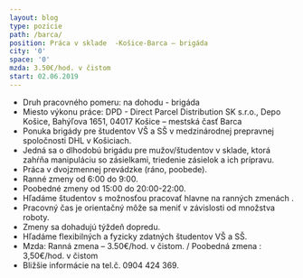 ```yaml
---
layout: blog
type: pozicie
path: /barca/
position: Práca v sklade  -Košice-Barca – brigáda
city: '0'
space: '0'
mzda: 3.50€/hod. v čistom
start: 02.06.2019
---
```

* Druh pracovného pomeru: na dohodu - brigáda
* Miesto výkonu práce: DPD - Direct Parcel Distribution SK s.r.o., Depo Košice, Bahýľova 1651, 04017 Košice – mestská časť Barca
* Ponuka brigády pre študentov VŠ a SŠ v medzinárodnej prepravnej spoločnosti DHL v Košiciach.
* Jedná sa o dlhodobú brigádu pre mužov/študentov v sklade, ktorá zahŕňa manipuláciu so zásielkami, triedenie zásielok a ich prípravu.
* Práca v dvojzmennej prevádzke (ráno, poobede).
* Ranné zmeny od 6:00 do 9:00.
* Poobedné zmeny od 15:00 do 20:00-22:00.
* Hľadáme študentov s možnosťou pracovať hlavne na ranných zmenách .
* Pracovný čas je orientačný môže sa meniť v závislosti od množstva roboty.
* Zmeny sa dohadujú týždeň dopredu.
* Hľadáme flexibilných a fyzicky zdatných študentov VŠ a SŠ.
* Mzda: Ranná zmena – 3.50€/hod. v čistom. / Poobedná zmena : 3,50€/hod. v čistom
* Bližšie informácie na tel.č. 0904 424 369.
